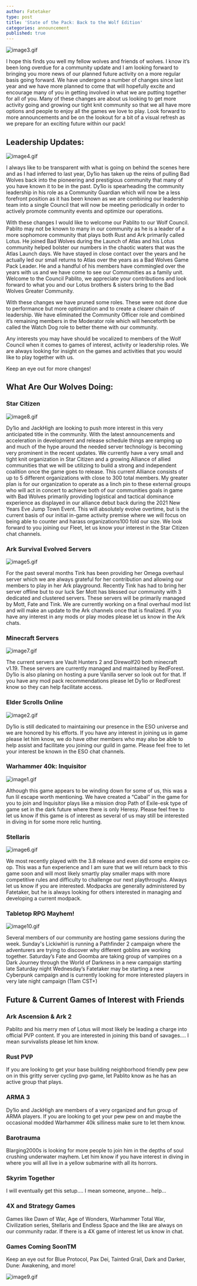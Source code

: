 ```yaml
---
author: Fatetaker
type: post
title: 'State of the Pack: Back to the Wolf Edition'
categories: announcement
published: true
---
```



![image3.gif](/assets/posts/2023-10-27-sotp/image3.gif)

I hope this finds you well my fellow wolves and friends of wolves. I know it’s been long overdue for a community update and I am looking forward to bringing you more news of our planned future activity on a more regular basis going forward. We have undergone a number of changes since last year and we have more planned to come that will hopefully excite and encourage many of you in getting involved in what we are putting together for all of you. Many of these changes are about us looking to get more activity going and growing our tight knit community so that we all have more options and people to enjoy all the games we love to play. Look forward to more announcements and be on the lookout for a bit of a visual refresh as we prepare for an exciting future within our pack!

## Leadership Updates:

![image4.gif](/assets/posts/2023-10-27-sotp/image4.gif)

I always like to be transparent with what is going on behind the scenes here and as I had inferred to last year, Dy1io has taken up the reins of pulling Bad Wolves back into the pioneering and prestigious community that many of you have known it to be in the past. Dy1io is spearheading the community leadership in his role as a Community Guardian which will now be a less forefront position as it has been known as we are combining our leadership team into a single Council that will now be meeting periodically in order to actively promote community events and optimize our operations.

With these changes I would like to welcome our Pablito to our Wolf Council. Pablito may not be known to many in our community as he is a leader of a more sophomore community that plays both Rust and Ark primarily called Lotus. He joined Bad Wolves during the Launch of Atlas and his Lotus community helped bolster our numbers in the chaotic waters that was the Atlas Launch days. We have stayed in close contact over the years and he actually led our small returns to Atlas over the years as a Bad Wolves Game Pack Leader. He and a handful of his members have commingled over the years with us and we have come to see our Communities as a family unit. Welcome to the Council Pablito, we appreciate your contributions and look forward to what you and our Lotus brothers & sisters bring to the Bad Wolves Greater Community.

With these changes we have pruned some roles. These were not done due to performance but more optimization and to create a clearer chain of leadership. We have eliminated the Community Officer role and combined it’s remaining members in the Moderator role which will henceforth be called the Watch Dog role to better theme with our community.

Any interests you may have should be vocalized to members of the Wolf Council when it comes to games of interest, activity or leadership roles. We are always looking for insight on the games and activities that you would like to play together with us.

Keep an eye out for more changes!


## What Are Our Wolves Doing:


### Star Citizen

![image8.gif](/assets/posts/2023-10-27-sotp/image8.gif)

Dy1io and JackHigh are looking to push more interest in this very anticipated title in the community. With the latest announcements and acceleration in development and release schedule things are ramping up and much of the hype around the needed server technology is becoming very prominent in the recent updates. We currently have a very small and tight knit organization in Star Citizen and a growing Alliance of allied communities that we will be utilizing to build a strong and independent coalition once the game goes to release. This current Alliance consists of up to 5 different organizations with close to 300 total members. My greater plan is for our organization to operate as a linch pin to these external groups who will act in concert to achieve both of our communities goals in game with Bad Wolves primarily providing logistical and tactical dominance experience as displayed in our alliance debut back during the 2021 New Years Eve Jump Town Event. This will absolutely evolve overtime, but is the current basis of our initial in-game activity premise where we will focus on being able to counter and harass organizations100 fold our size. We look forward to you joining our Fleet, let us know your interest in the Star Citizen chat channels.



### Ark Survival Evolved Servers

![image5.gif](/assets/posts/2023-10-27-sotp/image5.gif)

For the past several months Tink has been providing her Omega overhaul server which we are always grateful for her contribution and allowing our members to play in her Ark playground. Recently Tink has had to bring her server offline but to our luck Ser Mott has blessed our community with 3 dedicated and clustered servers. These servers will be primarily managed by Mott, Fate and Tink. We are currently working on a final overhaul mod list and will make an update to the Ark channels once that is finalized. If you have any interest in any mods or play modes please let us know in the Ark chats.



### Minecraft Servers

![image7.gif](/assets/posts/2023-10-27-sotp/image7.gif)

The current servers are Vault Hunters 2 and Direwolf20 both minecraft v1.19. These servers are currently managed and maintained by RedForest. Dy1io is also planing on hosting a pure Vanilla server so look out for that. If you have any mod pack recommendations please let Dy1io or RedForest know so they can help facilitate access.


### Elder Scrolls Online

![image2.gif](/assets/posts/2023-10-27-sotp/image2.gif)

Dy1io is still dedicated to maintaining our presence in the ESO universe and we are honored by his efforts. If you have any interest in joining us in game please let him know, we do have other members who may also be able to help assist and facilitate you joining our guild in game. Please feel free to let your interest be known in the ESO chat channels.


### Warhammer 40k: Inquisitor

![image1.gif](/assets/posts/2023-10-27-sotp/image1.gif)

Although this game appears to be winding down for some of us, this was a fun lil escape worth mentioning. We have created a “Cabal” in the game for you to join and Inquisitor plays like a mission drop Path of Exile-esk type of game set in the dark future where there is only Heresy. Please feel free to let us know if this game is of interest as several of us may still be interested in diving in for some more relic hunting.


### Stellaris

![image6.gif](/assets/posts/2023-10-27-sotp/image6.gif)

We most recently played with the 3.8 release and even did some empire co-op. This was a fun experience and I am sure that we will return back to this game soon and will most likely smartly play smaller maps with more competitive rules and difficulty to challenge our next playthroughs. Always let us know if you are interested. Modpacks are generally administered by Fatetaker, but he is always looking for others interested in managing and developing a current modpack.



### Tabletop RPG Mayhem!

![image10.gif](/assets/posts/2023-10-27-sotp/image10.gif)

Several members of our community are hosting game sessions during the week.
Sunday's Lickiwhirl is running a Pathfinder 2 campaign where the adventurers are trying to discover why different goblins are working together.
Saturday’s Fate and Goomba are taking group of vampires on a Dark Journey through the World of Darkness in a new campaign starting late Saturday night
Wednesday’s Fatetaker may be starting a new Cyberpunk campaign and is currently looking for more interested players in very late night campaign (11am CST+)


## Future & Current Games of Interest with Friends


### Ark Ascension & Ark 2

Pablito and his merry men of Lotus will most likely be leading a charge into official PVP content. If you are interested in joining this band of savages…. I mean survivalists please let him know.

### Rust PVP

If you are looking to get your base building neighborhood friendly pew pew on in this gritty server cycling pvp game, let Pablito know as he has an active group that plays.

### ARMA 3

Dy1io and JackHigh are members of a very organized and fun group of ARMA players. If you are looking to get your pew pew on and maybe the occasional modded Warhammer 40k silliness make sure to let them know.

### Barotrauma

Blarging2000s is looking for more people to join him in the depths of soul crushing underwater mayhem. Let him know if you have interest in diving in where you will all live in a yellow submarine with all its horrors.



### Skyrim Together

I will eventually get this setup…. I mean someone, anyone… help…


### 4X and Strategy Games

Games like Dawn of War, Age of Wonders, Warhammer Total War, Civilization series, Stellaris and Endless Space and the like are always on our community radar. If there is a 4X game of interest let us know in chat.


### Games Coming SoonTM

Keep an eye out for Blue Protocol, Pax Dei, Tainted Grail, Dark and Darker, Dune: Awakening, and more!

![image9.gif](/assets/posts/2023-10-27-sotp/image9.gif)
